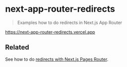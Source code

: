 # next-app-router-redirects

> Examples how to do redirects in Next.js App Router

https://next-app-router-redirects.vercel.app

## Related

See how to do [redirects with Next.js Pages Router](https://github.com/manovotny/next-pages-router-redirects).
